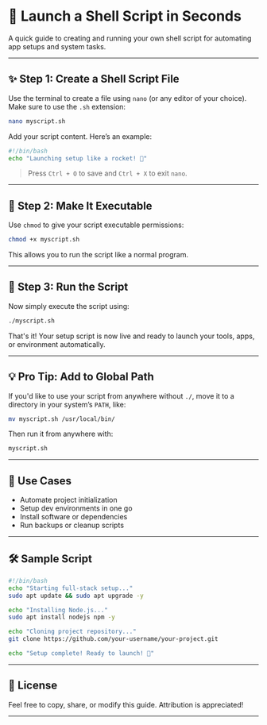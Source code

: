 # 🚀 Launch a Shell Script in Seconds

A quick guide to creating and running your own shell script for automating app setups and system tasks.

---

## ✨ Step 1: Create a Shell Script File

Use the terminal to create a file using `nano` (or any editor of your choice). Make sure to use the `.sh` extension:

```bash
nano myscript.sh
```

Add your script content. Here’s an example:

```bash
#!/bin/bash
echo "Launching setup like a rocket! 🚀"
```

> Press `Ctrl + O` to save and `Ctrl + X` to exit `nano`.

---

## 🔐 Step 2: Make It Executable

Use `chmod` to give your script executable permissions:

```bash
chmod +x myscript.sh
```

This allows you to run the script like a normal program.

---

## 🚀 Step 3: Run the Script

Now simply execute the script using:

```bash
./myscript.sh
```

That's it! Your setup script is now live and ready to launch your tools, apps, or environment automatically.

---

## 💡 Pro Tip: Add to Global Path

If you'd like to use your script from anywhere without `./`, move it to a directory in your system’s `PATH`, like:

```bash
mv myscript.sh /usr/local/bin/
```

Then run it from anywhere with:

```bash
myscript.sh
```

---

## 🎯 Use Cases

- Automate project initialization  
- Setup dev environments in one go  
- Install software or dependencies  
- Run backups or cleanup scripts  

---

## 🛠 Sample Script

```bash
#!/bin/bash
echo "Starting full-stack setup..."
sudo apt update && sudo apt upgrade -y

echo "Installing Node.js..."
sudo apt install nodejs npm -y

echo "Cloning project repository..."
git clone https://github.com/your-username/your-project.git

echo "Setup complete! Ready to launch! 🚀"
```

---

## 📄 License

Feel free to copy, share, or modify this guide. Attribution is appreciated!

---
